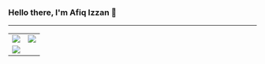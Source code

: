### Hello there, I'm Afiq Izzan 👋
---
<table>
  <tr>
    <td><img src="https://github-readme-stats.vercel.app/api?username=AfiqIzzan&show_icons=true&theme=tokyonight&hide_border=true&bg_color=00000000"></td>
    <td><img src="https://github-readme-stats.vercel.app/api/top-langs/?username=AfiqIzzan&layout=compact&bg_color=00000000&hide_border=true&text_color=e5e5e5"></td>
  </tr>
  <tr>
    <td><img src="https://streak-stats.demolab.com?user=AfiqIzzan&theme=github-dark-blue&hide_border=true&card_width=490"></td>
  </tr>
</table>

<!--
**AfiqIzzan/AfiqIzzan** is a ✨ _special_ ✨ repository because its `README.md` (this file) appears on your GitHub profile.

Here are some ideas to get you started:

- 🔭 I’m currently working on ...
- 🌱 I’m currently learning ...
- 👯 I’m looking to collaborate on ...
- 🤔 I’m looking for help with ...
- 💬 Ask me about ...
- 📫 How to reach me: ...
- 😄 Pronouns: ...
- ⚡ Fun fact: ...
-->
